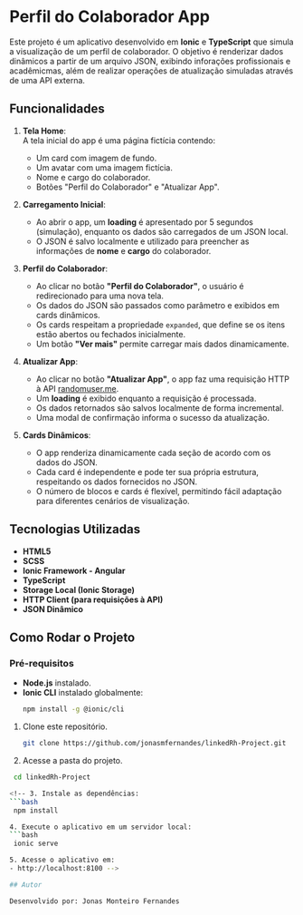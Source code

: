 # Perfil do Colaborador App

Este projeto é um aplicativo desenvolvido em **Ionic** e **TypeScript** que simula a visualização de um perfil de colaborador. O objetivo é renderizar dados dinâmicos a partir de um arquivo JSON, exibindo inforações profissionais e acadêmicmas, além de realizar operações de atualização simuladas através de uma API externa.

## Funcionalidades

1. **Tela Home**:  
   A tela inicial do app é uma página fictícia contendo:
   - Um card com imagem de fundo.
   - Um avatar com uma imagem fictícia.
   - Nome e cargo do colaborador.
   - Botões "Perfil do Colaborador" e "Atualizar App".

2. **Carregamento Inicial**:
   - Ao abrir o app, um **loading** é apresentado por 5 segundos (simulação), enquanto os dados são carregados de um JSON local.
   - O JSON é salvo localmente e utilizado para preencher as informações de **nome** e **cargo** do colaborador.

3. **Perfil do Colaborador**:
   - Ao clicar no botão **"Perfil do Colaborador"**, o usuário é redirecionado para uma nova tela.
   - Os dados do JSON são passados como parâmetro e exibidos em cards dinâmicos.
   - Os cards respeitam a propriedade `expanded`, que define se os itens estão abertos ou fechados inicialmente.
   - Um botão **"Ver mais"** permite carregar mais dados dinamicamente.

4. **Atualizar App**:
   - Ao clicar no botão **"Atualizar App"**, o app faz uma requisição HTTP à API [randomuser.me](https://randomuser.me/api/).
   - Um **loading** é exibido enquanto a requisição é processada.
   - Os dados retornados são salvos localmente de forma incremental.
   - Uma modal de confirmação informa o sucesso da atualização.

5. **Cards Dinâmicos**:
   - O app renderiza dinamicamente cada seção de acordo com os dados do JSON.
   - Cada card é independente e pode ter sua própria estrutura, respeitando os dados fornecidos no JSON.
   - O número de blocos e cards é flexível, permitindo fácil adaptação para diferentes cenários de visualização.

## Tecnologias Utilizadas
- **HTML5**
- **SCSS**
- **Ionic Framework - Angular**
- **TypeScript**
- **Storage Local (Ionic Storage)**
- **HTTP Client (para requisições à API)**
- **JSON Dinâmico**

## Como Rodar o Projeto

### Pré-requisitos
- **Node.js** instalado.
- **Ionic CLI** instalado globalmente:  
  ```bash
  npm install -g @ionic/cli

1. Clone este repositório.
   ```bash
   git clone https://github.com/jonasmfernandes/linkedRh-Project.git

2. Acesse a pasta do projeto. 
  ```bash
   cd linkedRh-Project

<!-- 3. Instale as dependências:
  ```bash
   npm install

4. Execute o aplicativo em um servidor local:
  ```bash
   ionic serve

5. Acesse o aplicativo em:
- http://localhost:8100 -->

## Autor 

Desenvolvido por: Jonas Monteiro Fernandes